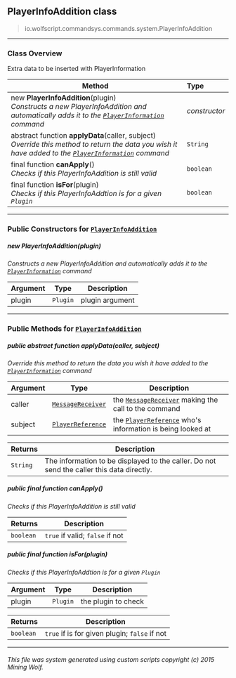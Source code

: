 ## PlayerInfoAddition __class__

>io.wolfscript.commandsys.commands.system.PlayerInfoAddition

---

### Class Overview

Extra data to be inserted with PlayerInformation

Method | Type   
--- | :--- 
new __PlayerInfoAddition__(plugin) <br> _Constructs a new PlayerInfoAddition and automatically adds it to the [`PlayerInformation`](PlayerInformation.md) command_ | _constructor_
abstract function __applyData__(caller, subject) <br> _Override this method to return the data you wish it have added to the [`PlayerInformation`](PlayerInformation.md) command_ | `String`
final function __canApply__() <br> _Checks if this PlayerInfoAddition is still valid_ | `boolean`
final function __isFor__(plugin) <br> _Checks if this PlayerInfoAddtion is for a given `Plugin`_ | `boolean`



---

### Public Constructors for [`PlayerInfoAddition`](PlayerInfoAddition.md)

##### <a id='playerinfoaddition'></a>new __PlayerInfoAddition__(plugin) 

_Constructs a new PlayerInfoAddition and automatically adds it to the [`PlayerInformation`](PlayerInformation.md) command_

Argument | Type | Description  
--- | --- | --- 
plugin | `Plugin` | plugin argument

---

### Public Methods for [`PlayerInfoAddition`](PlayerInfoAddition.md)

##### <a id='applydata'></a>public abstract function __applyData__(caller, subject)

_Override this method to return the data you wish it have added to the [`PlayerInformation`](PlayerInformation.md) command_

Argument | Type | Description  
--- | --- | --- 
caller | [`MessageReceiver`](../../../chat/MessageReceiver.md) | the [`MessageReceiver`](../../../chat/MessageReceiver.md) making the call to the command
subject | [`PlayerReference`](../../../api/PlayerReference.md) | the [`PlayerReference`](../../../api/PlayerReference.md) who's information is being looked at

Returns | Description
--- | --- 
`String` | The information to be displayed to the caller. Do not send the caller this data directly.


##### <a id='canapply'></a>public final function __canApply__()

_Checks if this PlayerInfoAddition is still valid_

Returns | Description
--- | --- 
`boolean` | `true` if valid; `false` if not


##### <a id='isfor'></a>public final function __isFor__(plugin)

_Checks if this PlayerInfoAddtion is for a given `Plugin`_

Argument | Type | Description  
--- | --- | --- 
plugin | `Plugin` | the plugin to check

Returns | Description
--- | --- 
`boolean` | `true` if is for given plugin; `false` if not


---


###### This file was system generated using custom scripts copyright (c) 2015 Mining Wolf.
	

